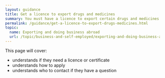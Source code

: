 ```yaml
---
layout: guidance
title: Get a licence to export drugs and medicines
summary: You must have a licence to export certain drugs and medicines
permalink: /guidance/get-a-licence-to-export-drugs-medicines.html
topic:
  name: Exporting and doing business abroad
  url: /topic/business-and-self-employed/exporting-and-doing-business-abroad.html
---
```


This page will cover:

- understands if they need a licence or certificate
- understands how to apply
- understands who to contact if they have a question
